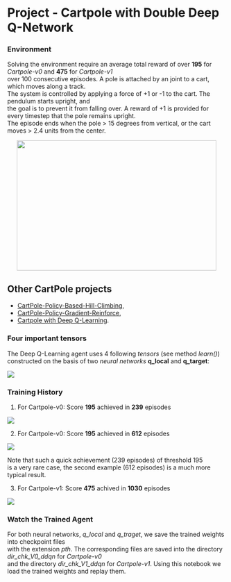 # Project -  Cartpole with Double Deep Q-Network

### Environment

Solving the environment require an average total reward of over **195** for _Cartpole-v0_  and **475** for _Cartpole-v1_      
over 100 consecutive episodes. A pole is attached by an joint to a cart, which moves along a track.    
The system is controlled by applying a force of +1 or -1 to the cart. The pendulum starts upright, and     
the goal is to prevent it from falling over. A reward of +1 is provided for every timestep that the pole remains upright.     
The episode ends when the pole > 15 degrees from vertical, or the cart moves > 2.4 units from the center.  


<p align="center">
  <img width="460" height="300" src="images/cartpole_3.png">
</p>


## Other CartPole projects

* [CartPole-Policy-Based-Hill-Climbing](https://github.com/Rafael1s/Deep-Reinforcement-Learning-Udacity/tree/master/CartPole-Policy-Based-Hill-Climbing), 
*  [CartPole-Policy-Gradient-Reinforce](https://github.com/Rafael1s/Deep-Reinforcement-Learning-Udacity/tree/master/CartPole-Policy-Gradient-Reinforce),    
* [Cartpole with Deep Q-Learning](https://github.com/Rafael1s/Deep-Reinforcement-Learning-Udacity/tree/master/Cartpole-Deep-Q-Learning).         
### Four important tensors

The Deep Q-Learning agent uses 4 following _tensors_ (see method _learn()_)
constructed on the basis of two _neural networks_ **q_local** and **q_target**:

![](images/four_tensors_DDQN.png)

### Training History

1.  For Cartpole-v0: Score **195** achieved in **239** episodes   

![](images/plot_v0_ddqn_239epis.png)

2.  For Cartpole-v0: Score **195** achieved in **612** episodes   

![](images/plot_v0_ddqn_612epis.png)

Note that such a quick achievement (239 episodes) of threshold 195       
is a very rare case, the second example (612 episodes) is a much more typical result.    

3.  For Cartpole-v1: Score **475** achived in **1030** episodes   
     
![](images/plot_v1-ddqn_1030epis.png)

### Watch the Trained Agent
For both neural networks, _q_local_ and _q_traget_, we save the trained weights into checkpoint files    
with the extension _pth_. The corresponding files are saved into the directory _dir_chk_V0_ddqn_ for _Cartpole-v0_    
and the directory _dir_chk_V1_ddqn_ for _Cartpole-v1_. Using this notebook we load the trained weights and replay them.  
